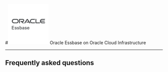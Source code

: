
#![Essbase Logo](./images/oracle-Essbase.png) Oracle Essbase on Oracle Cloud Infrastructure

---

## Frequently asked questions

